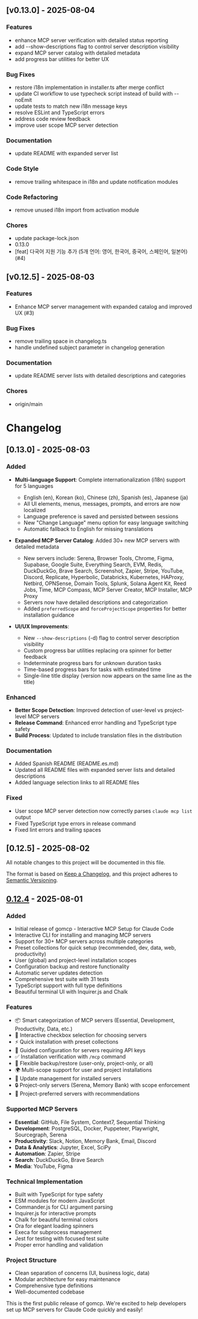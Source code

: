 ## [v0.13.0] - 2025-08-04

### Features

- enhance MCP server verification with detailed status reporting
- add --show-descriptions flag to control server description visibility
- expand MCP server catalog with detailed metadata
- add progress bar utilities for better UX

### Bug Fixes

- restore i18n implementation in installer.ts after merge conflict
- update CI workflow to use typecheck script instead of build with --noEmit
- update tests to match new i18n message keys
- resolve ESLint and TypeScript errors
- address code review feedback
- improve user scope MCP server detection

### Documentation

- update README with expanded server list

### Code Style

- remove trailing whitespace in i18n and update notification modules

### Code Refactoring

- remove unused i18n import from activation module

### Chores

- update package-lock.json
- 0.13.0
- [feat] 다국어 지원 기능 추가 (5개 언어: 영어, 한국어, 중국어, 스페인어, 일본어) (#4)



## [v0.12.5] - 2025-08-03

### Features

- Enhance MCP server management with expanded catalog and improved UX (#3)

### Bug Fixes

- remove trailing space in changelog.ts
- handle undefined subject parameter in changelog generation

### Documentation

- update README server lists with detailed descriptions and categories

### Chores

- origin/main



# Changelog

## [0.13.0] - 2025-08-03

### Added
- **Multi-language Support**: Complete internationalization (i18n) support for 5 languages
  - English (en), Korean (ko), Chinese (zh), Spanish (es), Japanese (ja)
  - All UI elements, menus, messages, prompts, and errors are now localized
  - Language preference is saved and persisted between sessions
  - New \"Change Language\" menu option for easy language switching
  - Automatic fallback to English for missing translations

- **Expanded MCP Server Catalog**: Added 30+ new MCP servers with detailed metadata
  - New servers include: Serena, Browser Tools, Chrome, Figma, Supabase, Google Suite, Everything Search, EVM, Redis, DuckDuckGo, Brave Search, Screenshot, Zapier, Stripe, YouTube, Discord, Replicate, Hyperbolic, Databricks, Kubernetes, HAProxy, Netbird, OPNSense, Domain Tools, Splunk, Solana Agent Kit, Reed Jobs, Time, MCP Compass, MCP Server Creator, MCP Installer, MCP Proxy
  - Servers now have detailed descriptions and categorization
  - Added `preferredScope` and `forceProjectScope` properties for better installation guidance

- **UI/UX Improvements**:
  - New `--show-descriptions` (-d) flag to control server description visibility
  - Custom progress bar utilities replacing ora spinner for better feedback
  - Indeterminate progress bars for unknown duration tasks
  - Time-based progress bars for tasks with estimated time
  - Single-line title display (version now appears on the same line as the title)

### Enhanced
- **Better Scope Detection**: Improved detection of user-level vs project-level MCP servers
- **Release Command**: Enhanced error handling and TypeScript type safety
- **Build Process**: Updated to include translation files in the distribution

### Documentation
- Added Spanish README (README.es.md)
- Updated all README files with expanded server lists and detailed descriptions
- Added language selection links to all README files

### Fixed
- User scope MCP server detection now correctly parses `claude mcp list` output
- Fixed TypeScript type errors in release command
- Fixed lint errors and trailing spaces

## [0.12.5] - 2025-08-02


All notable changes to this project will be documented in this file.

The format is based on [Keep a Changelog](https://keepachangelog.com/en/1.0.0/),
and this project adheres to [Semantic Versioning](https://semver.org/spec/v2.0.0.html).

## [0.12.4] - 2025-08-01

### Added
- Initial release of gomcp - Interactive MCP Setup for Claude Code
- Interactive CLI for installing and managing MCP servers
- Support for 30+ MCP servers across multiple categories
- Preset collections for quick setup (recommended, dev, data, web, productivity)
- User (global) and project-level installation scopes
- Configuration backup and restore functionality
- Automatic server updates detection
- Comprehensive test suite with 31 tests
- TypeScript support with full type definitions
- Beautiful terminal UI with Inquirer.js and Chalk

### Features
- 📦 Smart categorization of MCP servers (Essential, Development, Productivity, Data, etc.)
- 🎯 Interactive checkbox selection for choosing servers
- ⚡ Quick installation with preset collections
- 🔧 Guided configuration for servers requiring API keys
- ✅ Installation verification with `/mcp` command
- 💾 Flexible backup/restore (user-only, project-only, or all)
- 🌍 Multi-scope support for user and project installations
- 🔄 Update management for installed servers
- 🔒 Project-only servers (Serena, Memory Bank) with scope enforcement
- 📁 Project-preferred servers with recommendations

### Supported MCP Servers
- **Essential**: GitHub, File System, Context7, Sequential Thinking
- **Development**: PostgreSQL, Docker, Puppeteer, Playwright, Sourcegraph, Serena
- **Productivity**: Slack, Notion, Memory Bank, Email, Discord
- **Data & Analytics**: Jupyter, Excel, SciPy
- **Automation**: Zapier, Stripe
- **Search**: DuckDuckGo, Brave Search
- **Media**: YouTube, Figma

### Technical Implementation
- Built with TypeScript for type safety
- ESM modules for modern JavaScript
- Commander.js for CLI argument parsing
- Inquirer.js for interactive prompts
- Chalk for beautiful terminal colors
- Ora for elegant loading spinners
- Execa for subprocess management
- Jest for testing with focused test suite
- Proper error handling and validation

### Project Structure
- Clean separation of concerns (UI, business logic, data)
- Modular architecture for easy maintenance
- Comprehensive type definitions
- Well-documented codebase

This is the first public release of gomcp. We're excited to help developers set up MCP servers for Claude Code quickly and easily!

[0.12.4]: https://github.com/coolwithyou/gomcp/releases/tag/v0.12.4